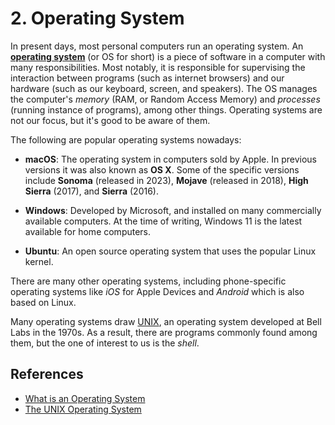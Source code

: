 # 2. Operating System

In present days, most personal computers run an operating system. An [**operating system**](https://edu.gcfglobal.org/en/computerbasics/understanding-operating-systems/1/) (or OS
for short) is a piece of software in a computer with many responsibilities. Most notably,
it is responsible for supervising the interaction between programs (such as internet browsers)
and our hardware (such as our keyboard, screen, and speakers). The OS manages the computer's
*memory* (RAM, or Random Access Memory) and *processes* (running instance of programs),
among other things. Operating systems are not our focus, but it's good to be aware of them.

The following are popular operating systems nowadays:

- **macOS**: The operating system in computers sold by Apple. In previous versions it was
also known as **OS X**. Some of the specific versions include **Sonoma** (released in 2023),
**Mojave** (released in 2018), **High Sierra** (2017), and **Sierra** (2016).

- **Windows**: Developed by Microsoft, and installed on many commercially available computers.
At the time of writing, Windows 11 is the latest available for home computers.

- **Ubuntu**: An open source operating system that uses the popular Linux kernel.

There are many other operating systems, including phone-specific operating systems like
*iOS* for Apple Devices and *Android* which is also based on Linux.

Many operating systems draw [UNIX](https://en.wikipedia.org/wiki/Unix), an operating
system developed at Bell Labs in the 1970s. As a result, there are programs commonly
found among them, but the one of interest to us is the *shell*.

## References

- [What is an Operating System](https://edu.gcfglobal.org/en/computerbasics/understanding-operating-systems/1/)
- [The UNIX Operating System](https://en.wikipedia.org/wiki/Unix)
